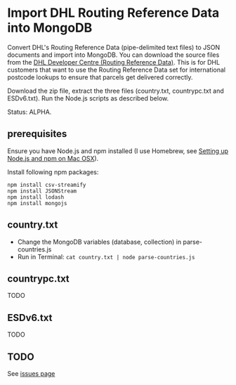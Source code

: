# Import DHL Routing Reference Data into MongoDB

Convert DHL's Routing Reference Data (pipe-delimited text files) to JSON documents and import into MongoDB. You can download the source files from the [DHL Developer Centre (Routing Reference Data)](http://www.dhl.co.uk/content/gb/en/express/resource_centre/integrated_shipping_solutions/developer_download_centre1.html). This is for DHL customers that want to use the Routing Reference Data set for international postcode lookups to ensure that parcels get delivered correctly.

Download the zip file, extract the three files (country.txt, countrypc.txt and ESDv6.txt). Run the Node.js scripts as described below.

Status: ALPHA.

## prerequisites

Ensure you have Node.js and npm installed (I use Homebrew, see [Setting up Node.js and npm on Mac OSX](http://shapeshed.com/setting-up-nodejs-and-npm-on-mac-osx/)).

Install following npm packages:
```
npm install csv-streamify
npm install JSONStream
npm install lodash
npm install mongojs
```

## country.txt
- Change the MongoDB variables (database, collection) in parse-countries.js
- Run in Terminal: `cat country.txt | node parse-countries.js`

## countrypc.txt

TODO

## ESDv6.txt

TODO

## TODO

See [issues page](https://github.com/leeprovoost/dhl-routing-reference-data-to-json/issues)


